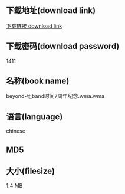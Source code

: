 ## 下载地址(download link)
[下载链接 download link](https://tutu365.netlify.app/?s=beyond-%E7%BB%84band%E6%97%B6%E9%97%B47%E5%91%A8%E5%B9%B4%E7%BA%AA%E5%BF%B5.wma)

## 下载密码(download password)
1411

## 名称(book name)
beyond-组band时间7周年纪念.wma.wma

## 语言(language)
chinese

## MD5


## 大小(filesize)
1.4 MB
